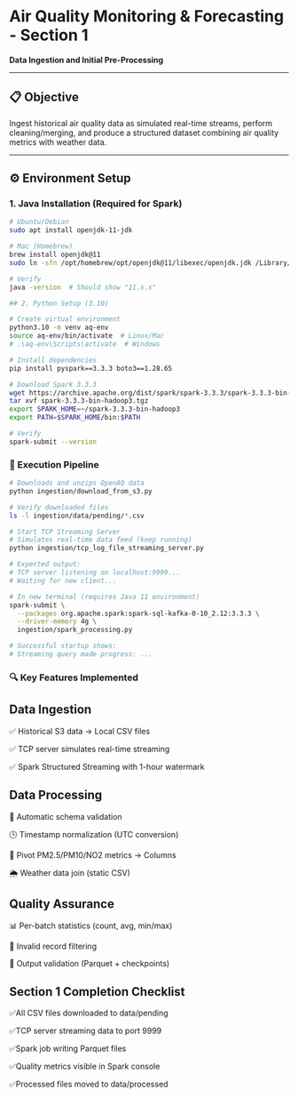 # Air Quality Monitoring & Forecasting - Section 1

**Data Ingestion and Initial Pre-Processing**

---

## 📋 Objective

Ingest historical air quality data as simulated real-time streams, perform cleaning/merging, and produce a structured dataset combining air quality metrics with weather data.

---

## ⚙️ Environment Setup

### 1. Java Installation (Required for Spark)

```bash
# Ubuntu/Debian
sudo apt install openjdk-11-jdk

# Mac (Homebrew)
brew install openjdk@11
sudo ln -sfn /opt/homebrew/opt/openjdk@11/libexec/openjdk.jdk /Library/Java/JavaVirtualMachines/openjdk-11.jdk

# Verify
java -version  # Should show "11.x.x"

## 2. Python Setup (3.10)

# Create virtual environment
python3.10 -m venv aq-env
source aq-env/bin/activate  # Linux/Mac
# .\aq-env\Scripts\activate  # Windows

# Install dependencies
pip install pyspark==3.3.3 boto3==1.28.65

# Download Spark 3.3.3
wget https://archive.apache.org/dist/spark/spark-3.3.3/spark-3.3.3-bin-hadoop3.tgz
tar xvf spark-3.3.3-bin-hadoop3.tgz
export SPARK_HOME=~/spark-3.3.3-bin-hadoop3
export PATH=$SPARK_HOME/bin:$PATH

# Verify
spark-submit --version

```

### 🚀 Execution Pipeline

```bash
# Downloads and unzips OpenAQ data
python ingestion/download_from_s3.py

# Verify downloaded files
ls -l ingestion/data/pending/*.csv

# Start TCP Streaming Server
# Simulates real-time data feed (keep running)
python ingestion/tcp_log_file_streaming_server.py

# Expected output:
# TCP server listening on localhost:9999...
# Waiting for new client...

# In new terminal (requires Java 11 environment)
spark-submit \
  --packages org.apache.spark:spark-sql-kafka-0-10_2.12:3.3.3 \
  --driver-memory 4g \
  ingestion/spark_processing.py

# Successful startup shows:
# Streaming query made progress: ...

```

### 🔍 Key Features Implemented

## Data Ingestion

✅ Historical S3 data → Local CSV files

✅ TCP server simulates real-time streaming

✅ Spark Structured Streaming with 1-hour watermark

## Data Processing

🧹 Automatic schema validation

🕒 Timestamp normalization (UTC conversion)

🔀 Pivot PM2.5/PM10/NO2 metrics → Columns

🌦 Weather data join (static CSV)

## Quality Assurance

📊 Per-batch statistics (count, avg, min/max)

🚫 Invalid record filtering

📂 Output validation (Parquet + checkpoints)

## Section 1 Completion Checklist

✅All CSV files downloaded to data/pending

✅TCP server streaming data to port 9999

✅Spark job writing Parquet files

✅Quality metrics visible in Spark console

✅Processed files moved to data/processed

